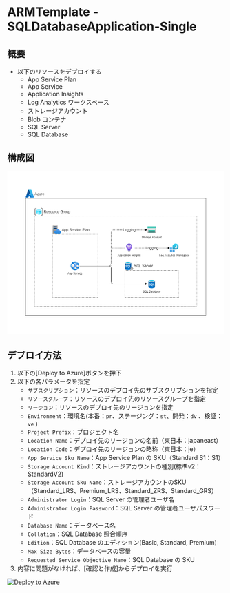 # ARMTemplate - SQLDatabaseApplication-Single

## 概要

- 以下のリソースをデプロイする
  - App Service Plan
  - App Service
  - Application Insights
  - Log Analytics ワークスペース
  - ストレージアカウント
  - Blob コンテナ
  - SQL Server
  - SQL Database

## 構成図

![SQLDatabaseApplication-Single 構成図](./SQLDatabaseApplication-Single.png)

## デプロイ方法

1. 以下の[Deploy to Azure]ボタンを押下
2. 以下の各パラメータを指定
   - `サブスクリプション`：リソースのデプロイ先のサブスクリプションを指定
   - `リソースグループ`：リソースのデプロイ先のリソースグループを指定
   - `リージョン`：リソースのデプロイ先のリージョンを指定
   - `Environment`：環境名(本番：`pr`、ステージング：`st`、開発：`dv` 、検証：`ve` )
   - `Project Prefix`：プロジェクト名
   - `Location Name`：デプロイ先のリージョンの名前（東日本：japaneast）
   - `Location Code`：デプロイ先のリージョンの略称（東日本：je）
   - `App Service Sku Name`：App Service Plan の SKU（Standard S1：S1）
   - `Storage Account Kind`：ストレージアカウントの種別(標準v2：StandardV2)
   - `Storage Account Sku Name`：ストレージアカウントのSKU（Standard_LRS、Premium_LRS、Standard_ZRS、Standard_GRS）
   - `Administrator Login`：SQL Server の管理者ユーザ名
   - `Administrator Login Password`：SQL Server の管理者ユーザパスワード
   - `Database Name`：データベース名
   - `Collation`：SQL Database 照合順序
   - `Edition`：SQL Database のエディション(Basic, Standard, Premium)
   - `Max Size Bytes`：データベースの容量
   - `Requested Service Objective Name`：SQL Database の SKU
3. 内容に問題がなければ、[確認と作成]からデプロイを実行

[![Deploy to Azure](https://aka.ms/deploytoazurebutton)](https://portal.azure.com/#create/Microsoft.Template/uri/https%3A%2F%2Fraw.githubusercontent.com%2Ffixer-github%2FFIXER.CloudConfigCMP%2Fdevelop%2FARMTemplate%2FFIXERTemplate%2FSQLDatabaseApplication-Single%2Ftemplate.json)